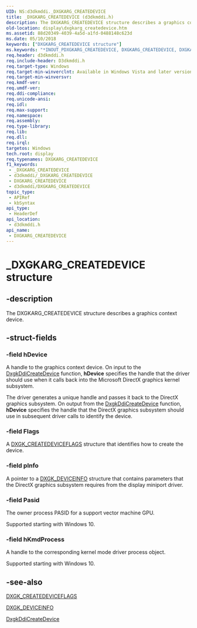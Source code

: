 ```yaml
---
UID: NS:d3dkmddi._DXGKARG_CREATEDEVICE
title: _DXGKARG_CREATEDEVICE (d3dkmddi.h)
description: The DXGKARG_CREATEDEVICE structure describes a graphics context device.
old-location: display\dxgkarg_createdevice.htm
ms.assetid: 88d20349-4039-4a5d-a1fd-0488148c623d
ms.date: 05/10/2018
keywords: ["DXGKARG_CREATEDEVICE structure"]
ms.keywords: "*INOUT_PDXGKARG_CREATEDEVICE, DXGKARG_CREATEDEVICE, DXGKARG_CREATEDEVICE structure [Display Devices], DmStructs_76bb50f9-b0d8-415c-b183-ad780ebcabc6.xml, _DXGKARG_CREATEDEVICE, d3dkmddi/DXGKARG_CREATEDEVICE, display.dxgkarg_createdevice"
req.header: d3dkmddi.h
req.include-header: D3dkmddi.h
req.target-type: Windows
req.target-min-winverclnt: Available in Windows Vista and later versions of the Windows operating systems.
req.target-min-winversvr: 
req.kmdf-ver: 
req.umdf-ver: 
req.ddi-compliance: 
req.unicode-ansi: 
req.idl: 
req.max-support: 
req.namespace: 
req.assembly: 
req.type-library: 
req.lib: 
req.dll: 
req.irql: 
targetos: Windows
tech.root: display
req.typenames: DXGKARG_CREATEDEVICE
f1_keywords:
 - _DXGKARG_CREATEDEVICE
 - d3dkmddi/_DXGKARG_CREATEDEVICE
 - DXGKARG_CREATEDEVICE
 - d3dkmddi/DXGKARG_CREATEDEVICE
topic_type:
 - APIRef
 - kbSyntax
api_type:
 - HeaderDef
api_location:
 - d3dkmddi.h
api_name:
 - DXGKARG_CREATEDEVICE
---
```


# _DXGKARG_CREATEDEVICE structure


## -description

The DXGKARG_CREATEDEVICE structure describes a graphics context device.

## -struct-fields

### -field hDevice

A handle to the graphics context device. On input to the <a href="https://docs.microsoft.com/windows-hardware/drivers/ddi/d3dkmddi/nc-d3dkmddi-dxgkddi_createdevice">DxgkDdiCreateDevice</a> function, <b>hDevice</b> specifies the handle that the driver should use when it calls back into the Microsoft DirectX graphics kernel subsystem. 

The driver generates a unique handle and passes it back to the DirectX graphics subsystem. On output from the <a href="https://docs.microsoft.com/windows-hardware/drivers/ddi/d3dkmddi/nc-d3dkmddi-dxgkddi_createdevice">DxgkDdiCreateDevice</a> function, <b>hDevice</b> specifies the handle that the DirectX graphics subsystem should use in subsequent driver calls to identify the device.

### -field Flags

 A <a href="https://docs.microsoft.com/windows-hardware/drivers/ddi/d3dkmddi/ns-d3dkmddi-_dxgk_createdeviceflags">DXGK_CREATEDEVICEFLAGS</a> structure that identifies how to create the device.

### -field pInfo

A pointer to a <a href="https://docs.microsoft.com/windows-hardware/drivers/ddi/d3dkmddi/ns-d3dkmddi-_dxgk_deviceinfo">DXGK_DEVICEINFO</a> structure that contains parameters that the DirectX graphics subsystem requires from the display miniport driver.

### -field Pasid

The owner process PASID for a support vector machine GPU.

Supported starting with Windows 10.

### -field hKmdProcess

A handle to the corresponding kernel mode driver process object.

Supported starting with Windows 10.

## -see-also

<a href="https://docs.microsoft.com/windows-hardware/drivers/ddi/d3dkmddi/ns-d3dkmddi-_dxgk_createdeviceflags">DXGK_CREATEDEVICEFLAGS</a>



<a href="https://docs.microsoft.com/windows-hardware/drivers/ddi/d3dkmddi/ns-d3dkmddi-_dxgk_deviceinfo">DXGK_DEVICEINFO</a>



<a href="https://docs.microsoft.com/windows-hardware/drivers/ddi/d3dkmddi/nc-d3dkmddi-dxgkddi_createdevice">DxgkDdiCreateDevice</a>


